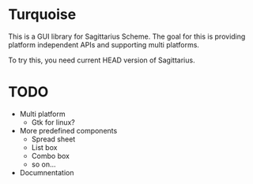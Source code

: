 # Turquoise

This is a GUI library for Sagittarius Scheme. The goal for this is providing
platform independent APIs and supporting multi platforms.

To try this, you need current HEAD version of Sagittarius.

# TODO

  - Multi platform
    - Gtk for linux?
  - More predefined components
    - Spread sheet
    - List box
    - Combo box
    - so on...
  - Documnentation
